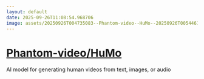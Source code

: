 ```yaml
---
layout: default
date: 2025-09-26T11:08:54.968706
image: assets/20250926T004735083--Phantom-video--HuMo--20250926T005446143--cropped.png
---
```


# [Phantom-video/HuMo](https://github.com/Phantom-video/HuMo)

AI model for generating human videos from text, images, or audio
